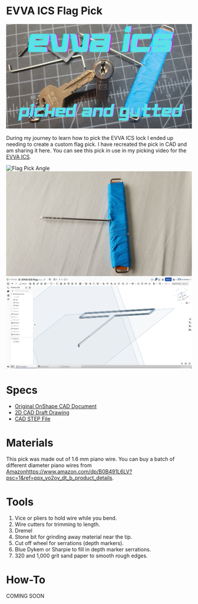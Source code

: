 # EVVA ICS Flag Pick

![EVVA ICS](evva_ics.png)

During my journey to learn how to pick the EVVA ICS lock I ended up needing to create a custom flag pick. I have recreated the pick in CAD and am sharing it here. You can see
this pick in use in my picking video for the [EVVA ICS](https://youtu.be/zhpDa8Lffy0?si=67tsphZe8olNB93P).

![Flag Pick Angle](pick_angle.jpg)
![Flag Pick Top](pick_top.jpg)
![CAD Model](cad_model.png)

# Specs
* [Original OnShape CAD Document](https://cad.onshape.com/documents/e372d5d0ee208b7fcd49ad5c/w/4e87f7a65f7fbfa709a58800/e/20436135ea79bedfad32d4b8?renderMode=0&uiState=65592153573c7562341b6999)
* [2D CAD Draft Drawing](evva_ics_flag_pick_drawing.pdf)
* [CAD STEP File](evva_ics_flag_pick.step)

# Materials
This pick was made out of 1.6 mm piano wire. You can buy a batch of different diameter piano wires from [Amazon](https://www.amazon.com/dp/B0B491L6LV?psc=1&ref=ppx_yo2ov_dt_b_product_details)https://www.amazon.com/dp/B0B491L6LV?psc=1&ref=ppx_yo2ov_dt_b_product_details.

# Tools
1. Vice or pliers to hold wire while you bend.
2. Wire cutters for trimming to length.
3. Dremel
  1. Stone bit for grinding away material near the tip.
  2. Cut off wheel for serrations (depth markers).
4. Blue Dykem or Sharpie to fill in depth marker serrations.
5. 320 and 1,000 grit sand paper to smooth rough edges.

# How-To
COMING SOON
